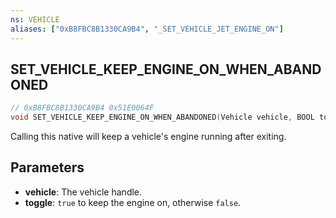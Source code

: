 ```yaml
---
ns: VEHICLE
aliases: ["0xB8FBC8B1330CA9B4", "_SET_VEHICLE_JET_ENGINE_ON"]
---
```

## SET_VEHICLE_KEEP_ENGINE_ON_WHEN_ABANDONED

```c
// 0xB8FBC8B1330CA9B4 0x51E0064F
void SET_VEHICLE_KEEP_ENGINE_ON_WHEN_ABANDONED(Vehicle vehicle, BOOL toggle);
```

Calling this native will keep a vehicle's engine running after exiting.

## Parameters
* **vehicle**: The vehicle handle.
* **toggle**: `true` to keep the engine on, otherwise `false`.


